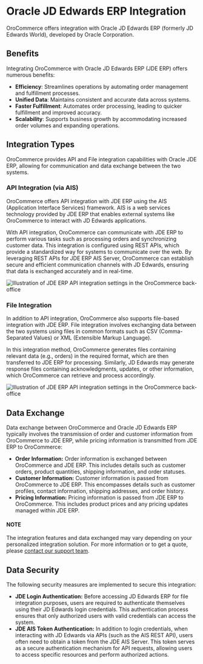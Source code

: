 <a id="integrations-erp-oracle-jd-edwards"></a>

# Oracle JD Edwards ERP Integration

OroCommerce offers integration with Oracle JD Edwards ERP (formerly JD Edwards World), developed by Oracle Corporation.

## Benefits

Integrating OroCommerce with Oracle JD Edwards ERP (JDE ERP) offers numerous benefits:

* **Efficiency**: Streamlines operations by automating order management and fulfillment processes.
* **Unified Data**: Maintains consistent and accurate data across systems.
* **Faster Fulfillment**: Automates order processing, leading to quicker fulfillment and improved accuracy.
* **Scalability**: Supports business growth by accommodating increased order volumes and expanding operations.

## Integration Types

OroCommerce provides API and File integration capabilities with Oracle JDE ERP, allowing for communication and data exchange between the two systems.

### API Integration (via AIS)

OroCommerce offers API integration with JDE ERP using the AIS (Application Interface Services) framework. AIS is a web services technology provided by JDE ERP that enables external systems like OroCommerce to interact with JD Edwards applications.

With API integration, OroCommerce can communicate with JDE ERP to perform various tasks such as processing orders and synchronizing customer data. This integration is configured using REST APIs, which provide a standardized way for systems to communicate over the web. By leveraging REST APIs for JDE ERP AIS Server, OroCommerce can establish secure and efficient communication channels with JD Edwards, ensuring that data is exchanged accurately and in real-time.

![Illustration of JDE ERP API integration settings in the OroCommerce back-office](user/img/integrations/jde-api.png)

### File Integration

In addition to API integration, OroCommerce also supports file-based integration with JDE ERP. File integration involves exchanging data between the two systems using files in common formats such as CSV (Comma-Separated Values) or XML (Extensible Markup Language).

In this integration method, OroCommerce generates files containing relevant data (e.g., orders) in the required format, which are then transferred to JDE ERP for processing. Similarly, JD Edwards may generate response files containing acknowledgments, updates, or other information, which OroCommerce can retrieve and process accordingly.

![Illustration of JDE ERP API integration settings in the OroCommerce back-office](user/img/integrations/jde-file-integration.png)

## Data Exchange

Data exchange between OroCommerce and Oracle JD Edwards ERP typically involves the transmission of order and customer information from OroCommerce to JDE ERP, while pricing information is transmitted from JDE ERP to OroCommerce:

* **Order Information:** Order information is exchanged between OroCommerce and JDE ERP. This includes details such as customer orders, product quantities, shipping information, and order statuses.
* **Customer Information:** Customer information is passed from OroCommerce to JDE ERP. This encompasses details such as customer profiles, contact information, shipping addresses, and order history.
* **Pricing Information:** Pricing information is passed from JDE ERP to OroCommerce. This includes product prices and any pricing updates managed within JDE ERP.

#### NOTE
The integration features and data exchanged may vary depending on your personalized integration solution. For more information or to get a quote, please <a href="https://oroinc.com/contact-us/" target="_blank">contact our support team</a>.

## Data Security

The following security measures are implemented to secure this integration:

* **JDE Login Authentication:** Before accessing JD Edwards ERP for file integration purposes, users are required to authenticate themselves using their JD Edwards login credentials. This authentication process ensures that only authorized users with valid credentials can access the system.
* **JDE AIS Token Authentication:** In addition to login credentials, when interacting with JD Edwards via APIs (such as the AIS REST API), users often need to obtain a token from the JDE AIS Server. This token serves as a secure authentication mechanism for API requests, allowing users to access specific resources and perform authorized actions.

